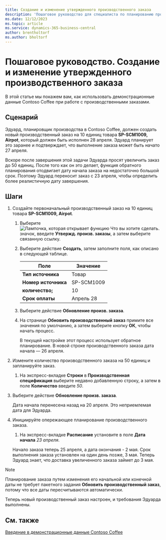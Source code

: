 ```yaml
---
title: Создание и изменение утвержденного производственного заказа
description: 'Пошаговое руководство для специалиста по планированию производства в Contoso Coffee, который хочет создать утвержденный запланированный производственный заказ, а затем изменить его.'
ms.date: 12/12/2023
ms.topic: article
ms.service: dynamics-365-business-central
author: brentholtorf
ms.author: bholtorf
---
```


# <a name="walkthrough-create-a-firm-planned-production-order-and-change-it"></a>Пошаговое руководство. Создание и изменение утвержденного производственного заказа

В этой статье мы покажем вам, как использовать демонстрационные данные Contoso Coffee при работе с производственными заказами.  

## <a name="scenario"></a>Сценарий

Эдуард, планировщик производства в Contoso Coffee, должен создать новый производственный заказ на 10 единиц товара **SP-SCM1009, Airpot**, который должен быть исполнен 28 апреля. Эдуард планирует это заранее и подтверждает, что выполнение заказа может быть начато 27 апреля.  

Вскоре после завершения этой задачи Эдуарда просят увеличить заказ до 50 единиц. После того как он это делает, функция обратного планирования отодвигает дату начала заказа на недостаточно большой срок. Поэтому Эдуард переносит заказ с 23 апреля, чтобы определить более реалистичную дату завершения.  

## <a name="steps"></a>Шаги

1. Создайте первоначальный производственный заказ на 10 единиц товара **SP-SCM1009, Airpot**.

    1. Выберите ![Лампочка, которая открывает функцию Что вы хотите сделать.](../../media/ui-search/search_small.png "Что вы хотите сделать") значок, введите **Утвержд. произв. заказы**, а затем выберите связанную ссылку.  

    2. Выберите действие **Создать**, затем заполните поля, как описано в следующей таблице.  

        |Поле  |Значение  |
        |---------|---------|
        |**Тип источника** |Товар|
        |**Номер источника** |SP-SCM1009|
        |**количество;** |10|
        |**Срок оплаты**|Апрель 28  |

    3. Выберите действие **Обновление произв. заказа**.  

    4. На странице **Обновить производственный заказ** примите все значения по умолчанию, а затем выберите кнопку **ОК**, чтобы начать процесс.  

        В текущей настройке этот процесс использует обратное планирование. В новой строке производственного заказа дата начала — 26 апреля.  

2. Измените количество производственного заказа на 50 единиц и запланируйте заказ.  

    1. На экспресс-вкладке **Строки** в **Производственная спецификация** выберите недавно добавленную строку, а затем в поле **Количество** введите *50*.  

3. Выберите действие **Обновление произв. заказа**.  

    Дата начала перенесена назад на 20 апреля. Это неприемлемая дата для Эдуарда.

4. Инициируйте опережающее планирование производственного заказа.

    1. На экспресс-вкладке **Расписание** установите в поле **Дата начала** *23 апреля*.

    Начало заказа теперь 25 апреля, а дата окончания - 2 мая. Срок выполнения заказа установлен на один день позже, 3 мая. Теперь Эдуард знает, что доставка увеличенного заказа займет до 3 мая.

> [!NOTE]
> Планирование заказа путем изменения его начальной или конечной даты не требует пакетного задания **Обновить производственный заказ**, потому что все даты пересчитываются автоматически.

Теперь новый производственный заказ настроен, и требования Эдуарда выполнены.  

## <a name="see-also"></a>См. также

[Введение в демонстрационные данные Contoso Coffee](../contoso-coffee-intro.md)  
